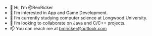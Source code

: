 - 👋 Hi, I’m @BenRicker
- 👀 I’m interested in App and Game Development.
- 🌱 I’m currently studying computer science at Longwood University.
- 💞️ I’m looking to collaborate on Java and C/C++ projects.
- 📫 You can reach me at bmricker@outlook.com

<!---
BenRicker/BenRicker is a ✨ special ✨ repository because its `README.md` (this file) appears on your GitHub profile.
You can click the Preview link to take a look at your changes.
--->
